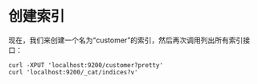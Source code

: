 # 创建索引

现在，我们来创建一个名为“customer”的索引，然后再次调用列出所有索引接口：

```
curl -XPUT 'localhost:9200/customer?pretty'
curl 'localhost:9200/_cat/indices?v'
```




